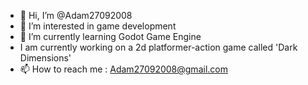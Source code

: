 - 👋 Hi, I’m @Adam27092008
- 👀 I’m interested in game development
- 🌱 I’m currently learning Godot Game Engine
- I am currently working on a 2d platformer-action game called 'Dark Dimensions'
- 📫 How to reach me : Adam27092008@gmail.com

<!---
Adam27092008/Adam27092008 is a ✨ special ✨ repository because its `README.md` (this file) appears on your GitHub profile.
You can click the Preview link to take a look at your changes.
--->
